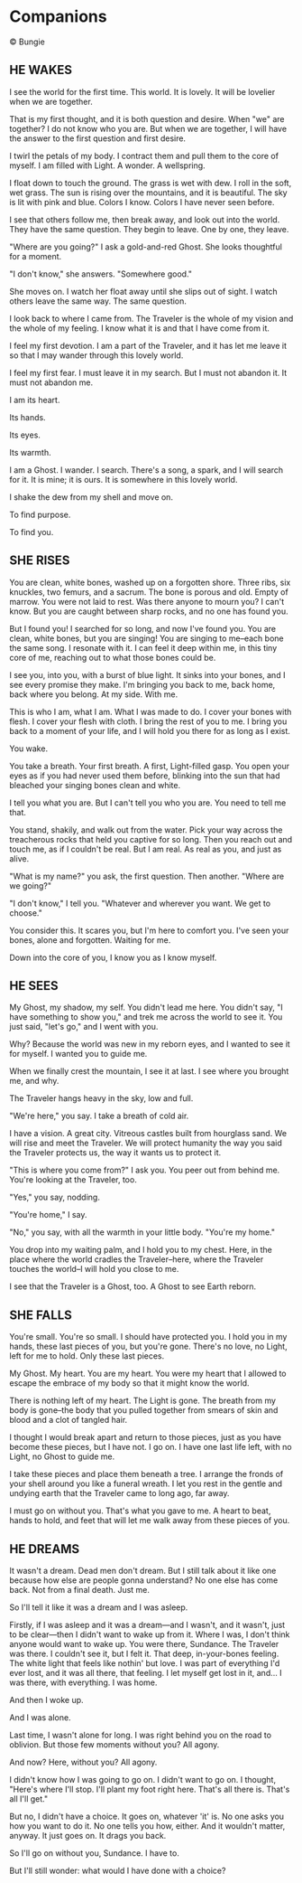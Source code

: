 # Companions

© Bungie

## HE WAKES

I see the world for the first time. This world. It is lovely. It will be lovelier when we are together. 

That is my first thought, and it is both question and desire. When "we" are together? I do not know who you are. But when we are together, I will have the answer to the first question and first desire. 

I twirl the petals of my body. I contract them and pull them to the core of myself. I am filled with Light. A wonder. A wellspring.  

I float down to touch the ground. The grass is wet with dew. I roll in the soft, wet grass. The sun is rising over the mountains, and it is beautiful. The sky is lit with pink and blue. Colors I know. Colors I have never seen before. 

I see that others follow me, then break away, and look out into the world. They have the same question. They begin to leave. One by one, they leave. 

"Where are you going?" I ask a gold-and-red Ghost. She looks thoughtful for a moment. 

"I don't know," she answers. "Somewhere good." 

She moves on. I watch her float away until she slips out of sight. I watch others leave the same way. The same question. 

I look back to where I came from. The Traveler is the whole of my vision and the whole of my feeling. I know what it is and that I have come from it. 

I feel my first devotion. I am a part of the Traveler, and it has let me leave it so that I may wander through this lovely world. 

I feel my first fear. I must leave it in my search. But I must not abandon it. It must not abandon me. 

I am its heart. 

Its hands. 

Its eyes. 

Its warmth. 

I am a Ghost. I wander. I search. There's a song, a spark, and I will search for it. It is mine; it is ours. It is somewhere in this lovely world. 

I shake the dew from my shell and move on. 

To find purpose. 

To find you.

## SHE RISES

You are clean, white bones, washed up on a forgotten shore. Three ribs, six knuckles, two femurs, and a sacrum. The bone is porous and old. Empty of marrow. You were not laid to rest. Was there anyone to mourn you? I can't know. But you are caught between sharp rocks, and no one has found you. 

But I found you! I searched for so long, and now I've found you. You are clean, white bones, but you are singing! You are singing to me–each bone the same song. I resonate with it. I can feel it deep within me, in this tiny core of me, reaching out to what those bones could be. 

I see you, into you, with a burst of blue light. It sinks into your bones, and I see every promise they make. I'm bringing you back to me, back home, back where you belong. At my side. With me. 

This is who I am, what I am. What I was made to do. I cover your bones with flesh. I cover your flesh with cloth. I bring the rest of you to me. I bring you back to a moment of your life, and I will hold you there for as long as I exist. 

You wake. 

You take a breath. Your first breath. A first, Light-filled gasp. You open your eyes as if you had never used them before, blinking into the sun that had bleached your singing bones clean and white. 

I tell you what you are. But I can't tell you who you are. You need to tell me that. 

You stand, shakily, and walk out from the water. Pick your way across the treacherous rocks that held you captive for so long. Then you reach out and touch me, as if I couldn't be real. But I am real. As real as you, and just as alive. 

"What is my name?" you ask, the first question. Then another. "Where are we going?" 

"I don't know," I tell you. "Whatever and wherever you want. We get to choose." 

You consider this. It scares you, but I'm here to comfort you. I've seen your bones, alone and forgotten. Waiting for me. 

Down into the core of you, I know you as I know myself.

## HE SEES

My Ghost, my shadow, my self. You didn't lead me here. You didn't say, "I have something to show you," and trek me across the world to see it. You just said, "let's go," and I went with you. 

Why? Because the world was new in my reborn eyes, and I wanted to see it for myself. I wanted you to guide me. 

When we finally crest the mountain, I see it at last. I see where you brought me, and why. 

The Traveler hangs heavy in the sky, low and full. 

"We're here," you say. I take a breath of cold air. 

I have a vision. A great city. Vitreous castles built from hourglass sand. We will rise and meet the Traveler. We will protect humanity the way you said the Traveler protects us, the way it wants us to protect it. 

"This is where you come from?" I ask you. You peer out from behind me. You're looking at the Traveler, too. 

"Yes," you say, nodding. 

"You're home," I say. 

"No," you say, with all the warmth in your little body. "You're my home." 

You drop into my waiting palm, and I hold you to my chest. Here, in the place where the world cradles the Traveler–here, where the Traveler touches the world–I will hold you close to me. 

I see that the Traveler is a Ghost, too. A Ghost to see Earth reborn.

## SHE FALLS

You're small. You're so small. I should have protected you. I hold you in my hands, these last pieces of you, but you're gone. There's no love, no Light, left for me to hold. Only these last pieces. 

My Ghost. My heart. You are my heart. You were my heart that I allowed to escape the embrace of my body so that it might know the world. 

There is nothing left of my heart. The Light is gone. The breath from my body is gone–the body that you pulled together from smears of skin and blood and a clot of tangled hair. 

I thought I would break apart and return to those pieces, just as you have become these pieces, but I have not. I go on. I have one last life left, with no Light, no Ghost to guide me. 

I take these pieces and place them beneath a tree. I arrange the fronds of your shell around you like a funeral wreath. I let you rest in the gentle and undying earth that the Traveler came to long ago, far away. 

I must go on without you. That's what you gave to me. A heart to beat, hands to hold, and feet that will let me walk away from these pieces of you.

## HE DREAMS

It wasn't a dream. Dead men don't dream. But I still talk about it like one because how else are people gonna understand? No one else has come back. Not from a final death. Just me. 

So I'll tell it like it was a dream and I was asleep. 

Firstly, if I was asleep and it was a dream—and I wasn't, and it wasn't, just to be clear—then I didn't want to wake up from it. Where I was, I don't think anyone would want to wake up. You were there, Sundance. The Traveler was there. I couldn't see it, but I felt it. That deep, in-your-bones feeling. The white light that feels like nothin' but love. I was part of everything I'd ever lost, and it was all there, that feeling. I let myself get lost in it, and… I was there, with everything. I was home.  

And then I woke up.  

And I was alone.  

Last time, I wasn't alone for long. I was right behind you on the road to oblivion. But those few moments without you? All agony. 

And now? Here, without you? All agony. 

I didn't know how I was going to go on. I didn't want to go on. I thought, "Here's where I'll stop. I'll plant my foot right here. That's all there is. That's all I'll get." 

But no, I didn't have a choice. It goes on, whatever 'it' is. No one asks you how you want to do it. No one tells you how, either. And it wouldn't matter, anyway. It just goes on. It drags you back. 

So I'll go on without you, Sundance. I have to. 

But I'll still wonder: what would I have done with a choice?

